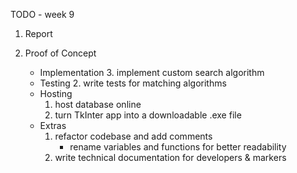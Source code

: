 TODO - week 9

1. Report 

2. Proof of Concept
    - Implementation
        3. implement custom search algorithm 
    - Testing 
        2. write tests for matching algorithms
    - Hosting
        1. host database online
        2. turn TkInter app into a downloadable .exe file
    - Extras
        1. refactor codebase and add comments 
            - rename variables and functions for better readability
        2. write technical documentation for developers & markers 